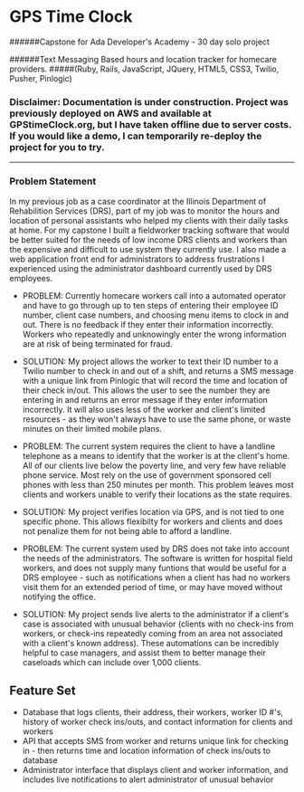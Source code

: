 # GPS Time Clock
######Capstone for Ada Developer's Academy - 30 day solo project

######Text Messaging Based hours and location tracker for homecare providers.
#####(Ruby, Rails, JavaScript, JQuery, HTML5, CSS3, Twilio, Pusher, Pinlogic) 

### Disclaimer: Documentation is under construction.  Project was previously deployed on AWS and available at GPStimeClock.org, but I have taken offline due to server costs.  If you would like a demo, I can temporarily re-deploy the project for you to try.

------------------------------------------

### Problem Statement

In my previous job as a case coordinator at the Illinois Department of Rehabilition Services (DRS), part of my job was to monitor the hours and location of personal assistants who helped my clients with their daily tasks at home.  For my capstone I built a fieldworker tracking software that would be better suited for the needs of low income DRS clients and workers than the expensive and difficult to use system they currently use.  I also made a web application  front end for administrators to address frustrations I experienced using the administrator dashboard currently used by DRS employees.


* PROBLEM: Currently homecare workers call into a automated operator and have to go through up to ten steps of entering their employee ID number, client case numbers, and choosing menu items to clock in and out.  There is no feedback if they enter their information incorrectly.  Workers who repeatedly and unknowingly enter the wrong information are at risk of being terminated for fraud.

* SOLUTION: My project allows the worker to text their ID number to a Twilio number to check in and out of a shift, and returns a SMS message with a unique link from Pinlogic that will record the time and location of their check in/out.  This allows the user to see the number they are entering in and returns an error message if they enter information incorrectly.  It will also uses less of the worker and client's limited resources - as they won't always have to use the same phone, or waste minutes on their limited mobile plans.

* PROBLEM: The current system requires the client to have a landline telephone as a means to identify that the worker is at the client's home.  All of our clients live below the poverty line, and very few have reliable phone service.  Most rely on the use of government sponsored cell phones with less than 250 minutes per month.  This problem leaves most clients and workers unable to verify their locations as the state requires.

* SOLUTION:  My project verifies location via GPS, and is not tied to one specific phone.  This allows flexibilty for workers and clients and does not penalize them for not being able to afford a landline.

* PROBLEM: The current system used by DRS does not take into account the needs of the administrators.  The software is written for hospital field workers, and does not supply many funtions that would be useful for a DRS employee - such as notifications when a client has had no workers visit them for an extended period of time, or may have moved without notifying the office.

* SOLUTION:  My project sends live alerts to the administrator if a client's case is associated with unusual behavior (clients with no check-ins from workers, or check-ins repeatedly coming from an area not associated with a client's known address).  These automations can be incredibly helpful to case managers, and assist them to better manage their caseloads which can include over 1,000 clients.

## Feature Set

* Database that logs clients, their address, their workers, worker ID #'s, history of worker check ins/outs, and contact information for clients and workers
* API that accepts SMS from worker and returns unique link for checking in - then returns time and location information of check ins/outs to database
* Administrator interface that displays client and worker information, and includes live notifications to alert administrator of unusual behavior


